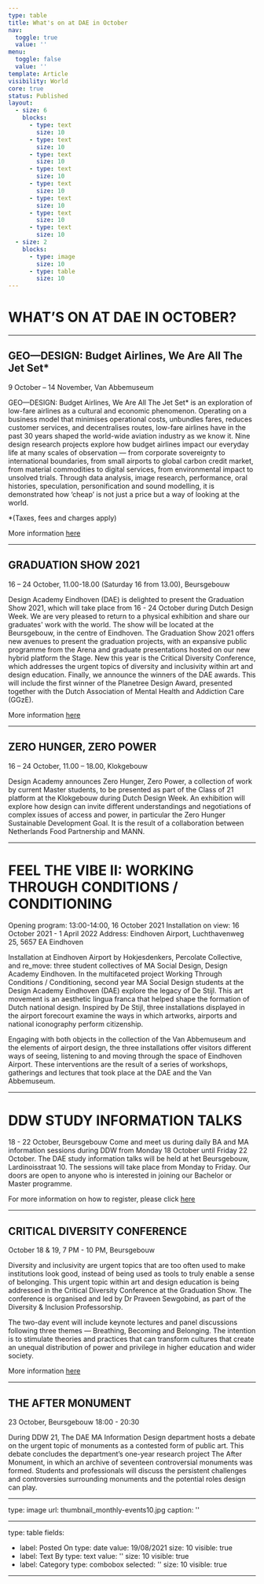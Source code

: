 ```yaml
---
type: table
title: What's on at DAE in October
nav:
  toggle: true
  value: ''
menu:
  toggle: false
  value: ''
template: Article
visibility: World
core: true
status: Published
layout:
  - size: 6
    blocks:
      - type: text
        size: 10
      - type: text
        size: 10
      - type: text
        size: 10
      - type: text
        size: 10
      - type: text
        size: 10
      - type: text
        size: 10
      - type: text
        size: 10
      - type: text
        size: 10
  - size: 2
    blocks:
      - type: image
        size: 10
      - type: table
        size: 10
---
```


# WHAT’S ON AT DAE IN OCTOBER?

---

## GEO—DESIGN: Budget Airlines, We Are All The Jet Set*
9 October – 14 November, Van Abbemuseum

GEO—DESIGN: Budget Airlines, We Are All The Jet Set* is an exploration of low-fare airlines as a cultural and economic phenomenon. Operating on a business model that minimises operational costs, unbundles fares, reduces customer services, and decentralises routes, low-fare airlines have in the past 30 years shaped the world-wide aviation industry as we know it. Nine design research projects explore how budget airlines impact our everyday life at many scales of observation — from corporate sovereignty to international boundaries, from small airports to global carbon credit market, from material commodities to digital services, from environmental impact to unsolved trials. Through data analysis, image research, performance, oral histories, speculation, personification and sound modelling, it is demonstrated how ‘cheap’ is not just a price but a way of looking at the world.

*(Taxes, fees and charges apply)

More information [here](https://www.designacademy.nl/p/research-and-debate/geodesign-platform/geodesign-budget-airlines)

---

## GRADUATION SHOW 2021
16 – 24 October, 11.00-18.00 (Saturday 16 from 13.00), Beursgebouw
 
Design Academy Eindhoven (DAE) is delighted to present the Graduation Show 2021, which will take place from 16 - 24 October during Dutch Design Week. We are very pleased to return to a physical exhibition and share our graduates' work with the world. The show will be located at the Beursgebouw, in the centre of Eindhoven.  The Graduation Show 2021 offers new avenues to present the graduation projects, with an expansive public programme from the Arena and graduate presentations hosted on our new hybrid platform the Stage. New this year is the Critical Diversity Conference, which addresses the urgent topics of diversity and inclusivity within art and design education. Finally, we announce the winners of the DAE awards. This will include the first winner of the Planetree Design Award, presented together with the Dutch Association of Mental Health and Addiction Care (GGzE).

More information [here](https://gs21.designacademy.nl)

---

## ZERO HUNGER, ZERO POWER
16 – 24 October, 11.00 – 18.00, Klokgebouw

Design Academy announces Zero Hunger, Zero Power, a collection of work by current Master students, to be presented as part of the Class of 21 platform at the Klokgebouw during Dutch Design Week. An exhibition will explore how design can invite different understandings and negotiations of complex issues of access and power, in particular the Zero Hunger Sustainable Development Goal. It is the result of a collaboration between Netherlands Food Partnership and MANN.

---

# FEEL THE VIBE II: WORKING THROUGH CONDITIONS / CONDITIONING
Opening program: 13:00-14:00, 16 October 2021 
Installation on view: 16 October 2021 - 1 April 2022
Address: Eindhoven Airport, Luchthavenweg 25, 5657 EA Eindhoven

Installation at Eindhoven Airport by Hokjesdenkers, Percolate Collective, and re_move: three student collectives of MA Social Design, Design Academy Eindhoven. In the multifaceted project Working Through Conditions / Conditioning, second year MA Social Design students at the Design Academy Eindhoven (DAE) explore the legacy of De Stijl. This art movement is an aesthetic lingua franca that helped shape the formation of Dutch national design. Inspired by De Stijl, three installations displayed in the airport forecourt examine the ways in which artworks, airports and national iconography perform citizenship.

Engaging with both objects in the collection of the Van Abbemuseum and the elements of airport design, the three installations offer visitors different ways of seeing, listening to and moving through the space of Eindhoven Airport. These interventions are the result of a series of workshops, gatherings and lectures that took place at the DAE and the Van Abbemuseum.


---

# DDW STUDY INFORMATION TALKS
18 - 22 October, Beursgebouw
Come and meet us during daily BA and MA information sessions during DDW from Monday 18 October until Friday 22 October. The DAE study information talks will be held at het Beursgebouw, Lardinoisstraat 10. The sessions will take place from Monday to Friday. Our doors are open to anyone who is interested in joining our Bachelor or Master programme.

For more information on how to register, please click [here](https://www.designacademy.nl/p/study-at-dae/open-days/ddw-study-talks)

---

## CRITICAL DIVERSITY CONFERENCE
October 18 & 19, 7 PM - 10 PM, Beursgebouw

Diversity and inclusivity are urgent topics that are too often used to make institutions look good, instead of being used as tools to truly enable a sense of belonging. This urgent topic within art and design education is being addressed in the Critical Diversity Conference at the Graduation Show. The conference is organised and led by Dr Praveen Sewgobind, as part of the Diversity & Inclusion Professorship.

The two-day event will include keynote lectures and panel discussions following three themes — Breathing, Becoming and Belonging. The intention is to stimulate theories and practices that can transform cultures that create an unequal distribution of power and privilege in higher education and wider society. 

More information [here](https://designacademy.nl/p/research-and-debate/professorships/critical-diversity-conference)

---

## THE AFTER MONUMENT
23 October, Beursgebouw
18:00 - 20:30

During DDW 21, The DAE MA Information Design department hosts a debate on the urgent topic of monuments as a contested form of public art. This debate concludes the department’s one-year research project The After Monument, in which an archive of seventeen controversial monuments was formed. Students and professionals will discuss the persistent challenges and controversies surrounding monuments and the potential roles design can play.

---

type: image
url: thumbnail_monthly-events10.jpg
caption: ''

---

type: table
fields:
  - label: Posted On
    type: date
    value: 19/08/2021
    size: 10
    visible: true
  - label: Text By
    type: text
    value: ''
    size: 10
    visible: true
  - label: Category
    type: combobox
    selected: ''
    size: 10
    visible: true

---
